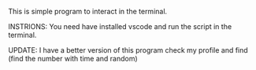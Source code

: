 This is simple program to interact in the terminal. 

INSTRIONS:
You need have installed vscode and run the script in the terminal.

UPDATE:
I have a better version of this program check my profile and find (find the number with time and random)
